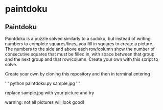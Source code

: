 # paintdoku

## Paintdoku
Paintdoku is a puzzle solved similarly to a sudoku, but instead of writing numbers to complete squares/lines, you fill in squares to create a picture. The numbers to the side and above each row/column show the number of consecutive squares that must be filled in, with space between that group and the next group and that row/column. Create your own with this script to solve.

Create your own by cloning this repository and then in terminal entering

'''
python paintdoku.py sample.jpg
'''

replace sample.jpg with your picture and try

warning: not all pictures will look good!
